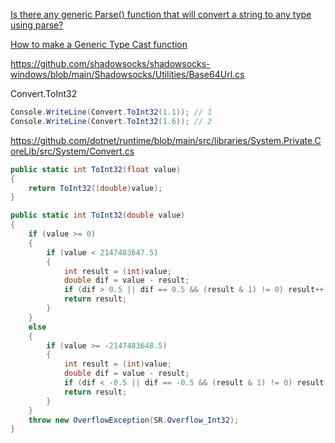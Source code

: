 [Is there any generic Parse() function that will convert a string to any type using parse?](https://stackoverflow.com/questions/3502493/is-there-any-generic-parse-function-that-will-convert-a-string-to-any-type-usi)

[How to make a Generic Type Cast function](https://stackoverflow.com/questions/6884653/how-to-make-a-generic-type-cast-function)

https://github.com/shadowsocks/shadowsocks-windows/blob/main/Shadowsocks/Utilities/Base64Url.cs

Convert.ToInt32

```csharp
Console.WriteLine(Convert.ToInt32(1.1)); // 1
Console.WriteLine(Convert.ToInt32(1.6)); // 2
```

https://github.com/dotnet/runtime/blob/main/src/libraries/System.Private.CoreLib/src/System/Convert.cs

```csharp
public static int ToInt32(float value)
{
    return ToInt32((double)value);
}

public static int ToInt32(double value)
{
    if (value >= 0)
    {
        if (value < 2147483647.5)
        {
            int result = (int)value;
            double dif = value - result;
            if (dif > 0.5 || dif == 0.5 && (result & 1) != 0) result++;
            return result;
        }
    }
    else
    {
        if (value >= -2147483648.5)
        {
            int result = (int)value;
            double dif = value - result;
            if (dif < -0.5 || dif == -0.5 && (result & 1) != 0) result--;
            return result;
        }
    }
    throw new OverflowException(SR.Overflow_Int32);
}
```
